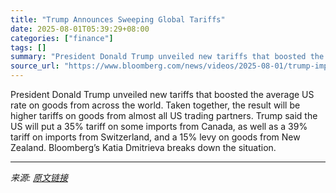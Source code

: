 ```yaml
---
title: "Trump Announces Sweeping Global Tariffs"
date: 2025-08-01T05:39:29+08:00
categories: ["finance"]
tags: []
summary: "President Donald Trump unveiled new tariffs that boosted the average US rate on goods from across the world. Taken together, the result will be higher tariffs on goods from almost all US trading partn"
source_url: "https://www.bloomberg.com/news/videos/2025-08-01/trump-imposes-sweeping-global-tariff"
---
```


President Donald Trump unveiled new tariffs that boosted the average US rate on goods from across the world. Taken together, the result will be higher tariffs on goods from almost all US trading partners. Trump said the US will put a 35% tariff on some imports from Canada, as well as a 39% tariff on imports from Switzerland, and a 15% levy on goods from New Zealand. Bloomberg’s Katia Dmitrieva breaks down the situation.

---

*来源: [原文链接](https://www.bloomberg.com/news/videos/2025-08-01/trump-imposes-sweeping-global-tariff)*
